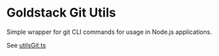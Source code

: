 # Goldstack Git Utils

Simple wrapper for git CLI commands for usage in Node.js applications.

See [utilsGit.ts](https://github.com/goldstack/goldstack/blob/master/workspaces/templates-lib/packages/utils-git/src/utilsGit.ts)

